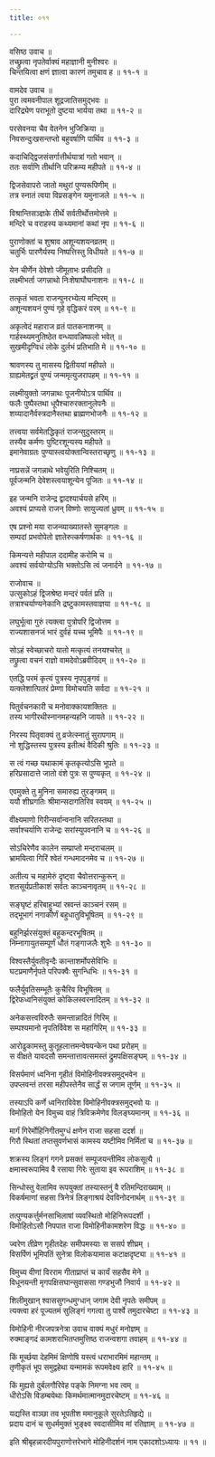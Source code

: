 ```yaml
---
title: ०११

---
```

वसिष्ठ उवाच ॥  
तच्छ्रुत्वा नृपतेर्वाक्यं महाज्ञानी मुनीश्वरः ॥  
चिन्तयित्वा क्षणं ज्ञात्वा कारणं तमुचाव ह ॥ ११-१ ॥  
  
वामदेव उवाच ॥  
पुरा त्वमवनीपाल शूद्रजातिसमुद्भवः ॥  
दारिद्र्येण पराभूतो दुष्टया भार्यया तथा ॥ ११-२ ॥  
  
परसेवनया चैव वेतनेन भुजिक्रिया ॥  
निवसन्दुःखसन्तप्तो बहुवर्षाणि पार्थिव ॥ ११-३ ॥  
  
कदाचिद्द्विजसंसर्गात्तीर्थयात्रां गतो भवान् ॥  
ततः सर्वाणि तीर्थानि परिक्रम्य महीपते ॥ ११-४ ॥  
  
द्विजसेवापरो जातो मथुरां पुण्यरूपिणीम् ॥  
तत्र स्नातं त्वया विप्रसङ्गेन यमुनाजले ॥ ११-५ ॥  
  
विश्रान्तिसञ्ज्ञके तीर्थे सर्वतीर्थोत्तमोत्तमे ॥  
मन्दिरे च वराहस्य कथ्यमानां कथां नृप ॥ ११-६ ॥  
  
पुराणोक्तां च शुश्राव अशून्यशयनव्रतम् ॥  
चतुर्भिः पारणैर्यस्य निष्पत्तिस्तु विधीयते ॥ ११-७ ॥  
  
येन चीर्णेन देवेशो जीमूताभः प्रसीदति ॥  
लक्ष्मीभर्ता जगन्नाथो निःशेषाघौघनाशनः ॥ ११-८ ॥  
  
तत्कृतं भवता राजन्पुनरभ्येत्य मन्दिरम् ॥  
अशून्यशयनं पुण्यं गृहे वृद्धिकरं परम् ॥ ११-९ ॥  
  
अकृत्वेदं महाराज व्रतं पातकनाशनम् ॥  
गार्हस्थ्यमनुतिष्ठेत वन्ध्यावन्निष्फलो भवेत् ॥  
सुखमीदृग्विधं लोके दुर्लभं प्रतिभाति मे ॥ ११-१० ॥  
  
श्रावणस्य तु मासस्य द्वितीययां महीपते ॥  
ग्राह्यमेतद्व्रतं पुण्यं जन्ममृत्युजरापहम् ॥ ११-११ ॥  
  
लक्ष्मीयुक्तो जगन्नाथः पूजनीयोऽत्र पार्थिव ॥  
फलैः पुष्पैस्तथा धूपैश्चारुरक्तानुलेपनैः ॥  
शय्यादानैर्वस्त्रदानैस्तथा ब्राह्मणभोजनैः ॥ ११-१२ ॥  
  
तत्त्वया सर्वमेतद्धिकृतं राजन्सुदुस्तरम् ॥  
तस्यैव कर्मणः पुष्टिरशून्यस्य महीपते ॥  
इमानेवाग्रतः पुण्यास्त्वयोक्तान्विस्तराच्छृणु ॥ ११-१३ ॥  
  
नाप्रसन्नें जगन्नाथे भवेयुरिति निश्चितम् ॥  
पूर्वजन्मनि देवेशस्त्वयाशून्येन पूजितः ॥ ११-१४ ॥  
  
इह जन्मनि राजेन्द्र द्वादश्यार्चयसे हरिम् ॥  
अवश्यं प्राप्यसे राजन् विष्णोः सायुज्यतां ध्रुवम् ॥ ११-१५ ॥  
  
एष प्रश्नो मया राजन्व्याख्यातस्ते सुमङ्गलः ॥  
सम्पदां प्रभवोपेतो ज्ञातेरुत्कर्षणार्थकः ॥ ११-१६ ॥  
  
किमन्यत्ते महीपाल ददामीह करोमि च ॥  
अवश्यं सर्वयोग्योऽसि भक्तोऽसि त्वं जनार्दने ॥ ११-१७ ॥  
  
राजोवाच ॥  
उत्सुकोऽहं द्विजश्रेष्ठ मन्दरं पर्वतं प्रति ॥  
तत्राश्चर्याण्यनेकानि द्रष्टुकामस्तवाज्ञया ॥ ११-१८ ॥  
  
लघुर्भूत्वा गुरुं त्यक्त्वा पुत्रोपरि द्विजोत्तम ॥  
राज्यशासनजं भारं दुर्वहं यच्च भूमिपैः ॥ ११-१९ ॥  
  
सोऽहं स्वेच्छाचरो यातो मत्कृत्यं तनयश्चरेत् ॥  
तछ्रुत्वा वचनं राज्ञो वामदेवोऽब्रवीदिदम् ॥ ११-२० ॥  
  
एतद्धि परमं कृत्यं पुत्रस्य नृपपुङ्गवं ॥  
यत्क्लेशात्पितरं प्रेम्णा विमोचयति सर्वदा ॥ ११-२१ ॥  
  
पितुर्वचनकारी च मनोवाक्कायशक्तितः ॥  
तस्य भागीरथीस्नानमहन्यहनि जायते ॥ ११-२२ ॥  
  
निरस्य पितृवाक्यं तु व्रजेत्स्नातुं सुरापगाम् ॥  
नो शुद्धिस्तस्य पुत्रस्य इतीत्थं वैदिकी श्रुतिः ॥ ११-२३ ॥  
  
स त्वं गच्छ यथाकामं कृतकृत्योऽसि भूपते ॥  
हरिप्रसादात्ते जातो वंशे पुत्रः स पुण्यकृत् ॥ ११-२४ ॥  
  
एवमुक्ते तु मुनिना समारुह्य तुरङ्गमम् ॥  
ययौ शीघ्रगतिः श्रीमान्सदागतिरिव स्वयम् ॥ ११-२५ ॥  
  
वीक्ष्यमाणो गिरीन्सर्वान्वनानि सरितस्तथा ॥  
सर्वाश्चर्याणि राजेन्द्रः सरांस्युपवनानि च ॥ ११-२६ ॥  
  
सोऽचिरेणैव कालेन सम्प्राप्तो मन्दराचलम् ॥  
भ्रामयित्वा गिरिं श्वेतं गन्धमादनमेव च ॥ ११-२७ ॥  
  
अतीत्य च महामेरुं दृष्ट्वा चैवोत्तरान्कुरून् ॥  
शतसूर्यप्रतीकाशं सर्वतः काञ्चनावृतम् ॥ ११-२८ ॥  
  
सङ्घृष्टं हरिबाहुभ्यां स्रवन्तं काञ्चनं रसम् ॥  
तद्भूभागं नगाकीर्णं बहुधातुविभूषितम् ॥ ११-२९ ॥  
  
बहुनिर्झरसंयुक्तं बहुकन्दरभूषितम् ॥  
निम्नागायुतसम्पूर्णं धौतं गङ्गाजलैः शुभैः ॥ ११-३० ॥  
  
विश्वस्तैर्युवतीवृन्दैः कान्ताशर्मोपसेविभिः ॥  
घटप्रमाणैर्नृपते परिपक्वैः सुगन्धिभिः ॥ ११-३१ ॥  
  
फलैर्युवतिसम्भूतैः कुचैरिव विभूषितम् ॥  
द्विरेफध्वनिसंयुक्तं कोकिलस्वरनादितम् ॥ ११-३२ ॥  
  
अनेकसत्त्वविरुतैः समन्तान्नादितं गिरिम् ॥  
सम्पश्यमानो नृपतिर्विवेश स महागिरिम् ॥ ११-३३ ॥  
  
आरोढुकामस्तु कुतूहलात्तमन्वेषयन्केन पथा प्ररोहम् ॥  
स वीक्षते यावदसौ समन्तात्तावत्समस्तं द्रुमपक्षिसङ्घम् ॥ ११-३४ ॥  
  
विसर्पमाणं ध्वनिना गृहीतं विमोहिनीवक्त्रसमुद्भवेन ॥  
उपप्लवन्तं तरसा महीपस्तेनैव सार्द्धं स जगाम तूर्णम् ॥ ११-३५ ॥  
  
तस्याऽपि कर्णे ध्वनिराविवेश विमोहिनीवक्त्रसमुद्भवो यः ॥  
विमोहितो येन विमुच्य वाहं त्रिविक्रमेणेव विलङ्घ्यमानम् ॥ ११-३६ ॥  
  
मार्गं गिरेर्मोहिनिगीतमुग्धं क्षणेन राजा सहसा ददर्श ॥  
गिरौ स्थितां तप्तसुवर्णभासं कामस्य यष्टीमिव निर्मितां च ॥ ११-३७ ॥  
  
शक्रस्य लिङ्गं गगने प्रसक्तं सम्पूजयन्तीमिव लोकसूत्यै ॥  
क्षमास्वरूपामिव वै रसाया गिरेः सुताया इव रूपराशिम् ॥ ११-३८ ॥  
  
सिन्धोस्तु वेलामिव रूपयुक्तां तस्यास्तनुं वै रतिमन्दिराख्याम् ॥  
विकर्षमाणां सहसा त्रिनेत्रं लिङ्गाश्रयं देवविनोदनार्थम् ॥ ११-३९ ॥  
  
तत्पुण्यकर्त्तुर्मनसाभिलाषां व्यवस्थितो मोहिनिरूपदर्शी ।  
विमोहितोऽसौ निपपात राजा विमोहिनीकामशरेण विद्धः ॥ ११-४० ॥  
  
ज्वरेण तीव्रेण गृहीतदेहः समीपमस्याः स ससर्प शीघ्रम् ।  
विसर्पिणं भूमिपतिं सुनेत्रा विलोकयामास कटाक्षदृष्ट्या ॥ ११-४१ ॥  
  
विमुच्य वीणां विरराम गीताप्राप्तं च कार्यं सहसैव मेने ॥  
विधूनयन्ती मृगपक्षिसघान्सुवाससा गण्डभुजौ निवार्य ॥ ११-४२ ॥  
  
शिलीमुखान् श्वाससुगन्धमुग्धान् जगाम देवी नृपतेः समीपम् ॥  
त्यक्त्वा हरं पूज्यतमं सुलिङ्गं गगत्वा तु पार्श्वे तमुदारचेष्टा ॥ ११-४३ ॥  
  
विमोहिनी नीरजपत्रनेत्रा उवाच वाक्यं मधुरं मनोज्ञम् ॥  
रुक्माङ्गदं कामशराभितप्तमुत्तिष्ठ राजन्वशगा तवाहम् ॥ ११-४४ ॥  
  
किं मूर्च्छया देहमिमं क्षिणोषि यस्त्वं धराभारमिमं महान्तम् ॥  
तृणीकृतं भूप समुद्वहेथा यन्मामकं रूपमवेक्ष्य हारि ॥ ११-४५ ॥  
  
किं मुह्यसे दुर्बलगौरिवेह पङ्के निमग्ना भव त्वम् ॥  
धीरोऽसि विडम्बयेथाः किमर्थमात्मानमुदारचेष्टम् ॥ ११-४६ ॥  
  
यद्यस्ति वाञ्छा तव भूपतीश ममानुकूले सुरतेऽतिहृद्ये ॥  
प्रदाय दानं च सुधर्ममुक्तं भुङ्क्ष्व स्वदासीमिव मां रतिज्ञाम् ॥ ११-४७ ॥  
  
इति श्रीबृहन्नारदीयपुराणोत्तरेभागे मोहिनीदर्शनं नाम एकादशोऽध्यायः ॥ ११ ॥